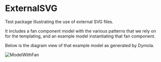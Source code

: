 # ExternalSVG

Test package illustrating the use of external SVG files.

It includes a fan component model with the various patterns that we rely on for the templating, and an example model instantiating that fan component.

Below is the diagram view of that example model as generated by Dymola.

![ModelWithFan](https://user-images.githubusercontent.com/10965994/169481268-db49635f-9286-4c37-b664-5c7717838a97.png)

